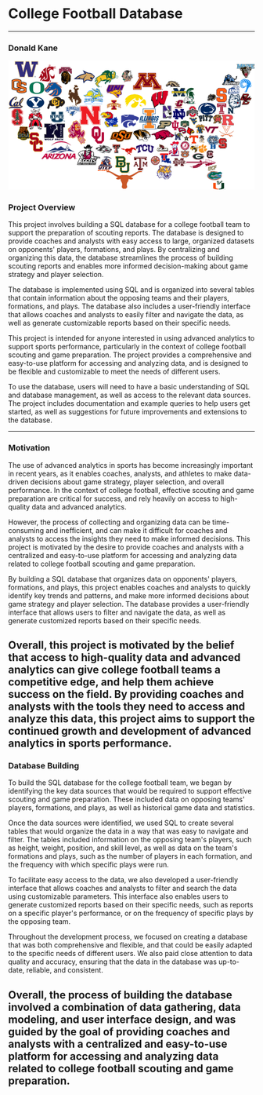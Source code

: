 # College Football Database
---
### Donald Kane
![GitHub Logo](/Images/cfusa.png)

### Project Overview
This project involves building a SQL database for a college football team to support the preparation of scouting reports. The database is designed to provide coaches and analysts with easy access to large, organized datasets on opponents' players, formations, and plays. By centralizing and organizing this data, the database streamlines the process of building scouting reports and enables more informed decision-making about game strategy and player selection.

The database is implemented using SQL and is organized into several tables that contain information about the opposing teams and their players, formations, and plays. The database also includes a user-friendly interface that allows coaches and analysts to easily filter and navigate the data, as well as generate customizable reports based on their specific needs.

This project is intended for anyone interested in using advanced analytics to support sports performance, particularly in the context of college football scouting and game preparation. The project provides a comprehensive and easy-to-use platform for accessing and analyzing data, and is designed to be flexible and customizable to meet the needs of different users.

To use the database, users will need to have a basic understanding of SQL and database management, as well as access to the relevant data sources. The project includes documentation and example queries to help users get started, as well as suggestions for future improvements and extensions to the database.

---
### Motivation
The use of advanced analytics in sports has become increasingly important in recent years, as it enables coaches, analysts, and athletes to make data-driven decisions about game strategy, player selection, and overall performance. In the context of college football, effective scouting and game preparation are critical for success, and rely heavily on access to high-quality data and advanced analytics.

However, the process of collecting and organizing data can be time-consuming and inefficient, and can make it difficult for coaches and analysts to access the insights they need to make informed decisions. This project is motivated by the desire to provide coaches and analysts with a centralized and easy-to-use platform for accessing and analyzing data related to college football scouting and game preparation.

By building a SQL database that organizes data on opponents' players, formations, and plays, this project enables coaches and analysts to quickly identify key trends and patterns, and make more informed decisions about game strategy and player selection. The database provides a user-friendly interface that allows users to filter and navigate the data, as well as generate customized reports based on their specific needs.

Overall, this project is motivated by the belief that access to high-quality data and advanced analytics can give college football teams a competitive edge, and help them achieve success on the field. By providing coaches and analysts with the tools they need to access and analyze this data, this project aims to support the continued growth and development of advanced analytics in sports performance.
---
### Database Building
To build the SQL database for the college football team, we began by identifying the key data sources that would be required to support effective scouting and game preparation. These included data on opposing teams' players, formations, and plays, as well as historical game data and statistics.

Once the data sources were identified, we used SQL to create several tables that would organize the data in a way that was easy to navigate and filter. The tables included information on the opposing team's players, such as height, weight, position, and skill level, as well as data on the team's formations and plays, such as the number of players in each formation, and the frequency with which specific plays were run.

To facilitate easy access to the data, we also developed a user-friendly interface that allows coaches and analysts to filter and search the data using customizable parameters. This interface also enables users to generate customized reports based on their specific needs, such as reports on a specific player's performance, or on the frequency of specific plays by the opposing team.

Throughout the development process, we focused on creating a database that was both comprehensive and flexible, and that could be easily adapted to the specific needs of different users. We also paid close attention to data quality and accuracy, ensuring that the data in the database was up-to-date, reliable, and consistent.

Overall, the process of building the database involved a combination of data gathering, data modeling, and user interface design, and was guided by the goal of providing coaches and analysts with a centralized and easy-to-use platform for accessing and analyzing data related to college football scouting and game preparation.
---

